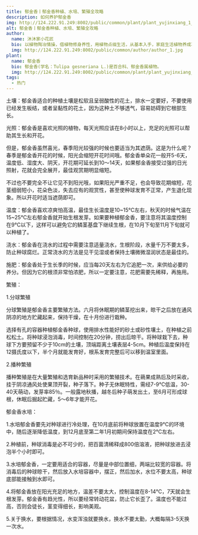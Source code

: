 ```yaml
---
title: 郁金香丨郁金香种植、水培、繁殖全攻略
description: 如何养护郁金香
img: http://124.222.91.249:8002/public/common/plant/plant_yujinxiang_1_1.jfif
alt: 郁金香丨郁金香种植、水培、繁殖全攻略
author: 
  name: 沐沐家小花匠
  bio: 以植物陶冶情操，借植物修身养性，用植物点缀生活，从基本入手，家庭生活植物养成攻略。
  img: http://124.222.91.249:8002/public/common/author/author_1.jpg
plant: 
  name: 郁金香
  bio: 郁金香(学名：Tulipa gesneriana L.)是百合科、郁金香属植物。
  img: http://124.222.91.249:8002/public/common/plant/plant_yujinxiang_0.jfif
tags: 
  - 热门
---
```

<!-- ## 郁金香丨郁金香种植、水培、繁殖全攻略 -->

土壤：郁金香适合的种植土壤是松软且呈弱酸性的花土，排水一定要好，不要使用已经发生板结，或者呈黏性的花土，因为这种土不够透气，容易妨碍到它根部生长。

光照：郁金香是喜欢光照的植物，每天光照应该在8小时以上，充足的光照可以帮助其生长和开花。

但是，郁金香虽然喜光，春季阳光较强的时候也要适当为其遮荫。这是为什么呢？春季是郁金香开花的时候，阳光会缩短开花时间哦。郁金香单朵花一般开5-6天，温度低、湿度大、阴天，开花期可延长到10～14天，如果郁金香接受过强的日光照射，花就会完全展开，最佳观赏期明显缩短。

不过也不要完全不让它见不到阳光哦，如果阳光严重不足，也会导致花期缩短，花茎细弱短小，花朵色淡，失去应有的观赏性，甚至使种球发育不正常，产生退化现象。所以开花时适当遮荫即可。

温度：郁金香喜欢凉爽怕高温，最佳生长温度是10~15℃左右，秋天的时候气温在15~25℃左右郁金香就开始生根发芽。如果要种植郁金香，要注意将其温度控制在9℃以下，这样可以避免它的鳞茎基盘下继续生根，在10月下旬至11月下旬就可以种植了。

浇水：郁金香在浇水的过程中需要注意适量浇水，生根阶段，水量千万不要太多，防止种球腐烂。正常浇水的方法是见干见湿或者保持土壤微微湿润状态是最佳的。

施肥：郁金香处于生长季的时候，应当每20天左右为它追肥一次，来供给必要的养分。但因为它的根须非常怕浓肥，所以一定要注意，花肥需要先稀释，再施用。

繁殖：

1.分球繁殖

分球繁殖是郁金香主要繁殖方法。六月将休眠期的鳞茎挖出来，晾干之后放在通风阴凉的地方贮藏起来，保持干燥，在十月份进行栽种。

选择有孔的容器种植郁金香种球，使用排水性能好的砂土或砂性壤土，在种植之前松松土。将种球浸泡消毒，时间控制在20分钟，捞出后晾干。将种球栽下去，种球下方要预留不少于10cm的土壤，顶端距离土壤表层4-5cm。种植后温度保持在12摄氏度以下，半个月就能发育好，根系发育完整后可以移到温室里面。

2.播种繁殖

播种繁殖是在大量繁殖和选育新品种时采用的繁殖技术。在蒴果成熟后及时采收，挂于阴凉通风处使果顶开裂，种子落下。种子无休眠特性，需经7-9℃低温，30-40天萌动，发芽率85％。一般露地秋播，越冬后种子萌发出土，至6月可形成球根，休眠后掘起贮藏，5～6年才能开花。

郁金香水培：

1.水培郁金香要先对种球进行冷处理，在10月底前将种球放置在温度9℃的环境中，随后逐渐降低温度，到12月底至第二年1月初期间保持温度在2℃左右。

2.种植前，种球消毒是必不可少的，把百菌清稀释成800倍溶液，把种球放进去浸泡半个小时即可。

3.水培郁金香，一定要用适合的容器，尽量是中部位置细，两端比较宽的容器。将消毒后的种球晾干，然后放入水培容器中，摆正，然后加水，水位不要太高，种球底部能接触到水即可。

4.将郁金香放在阳光充足的地方，温差不要太大，控制温度在8-14℃，7天就会生根发芽。郁金香有趋光性，所以要经常转动花盆，防止它长歪了。温度也不能过高，否则会徒长，茎变得细长，影响美观。

5.关于换水，要根据情况，水变浑浊就要换水，换水不要太勤，大概每隔3-5天换一次水。
